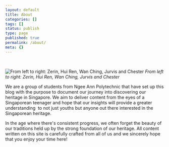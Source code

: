```yaml
---
layout: default
title: About
categories: []
tags: []
status: publish
type: page
published: true
permalink: /about/
meta: {}
---
```

&nbsp;
  
![From left to right: Zerin, Hui Ren, Wan Ching, Jurvis and Chester](/heritage-sg/assets/images/DSC_0115-Edit.jpg?format=original)
*From left to right: Zerin, Hui Ren, Wan Ching, Jurvis and Chester*

<p>We are a group of students from Ngee Ann Polytechnic that have set up this blog with the purpose to document our journey into discovering our heritage in Singapore. We aim to deliver content from the eyes of a Singaporean teenager and hope that our insights will provide a greater understanding &nbsp;to not just youths but anyone out there interested in the Singaporean heritage.</p><p>In the age where there's consistent progress, we often forget the beauty of our traditions held up by the strong foundation of our heritage.&nbsp;All content written on this site is carefully crafted from all of us and we sincerely hope that you enjoy your time here!</p>
